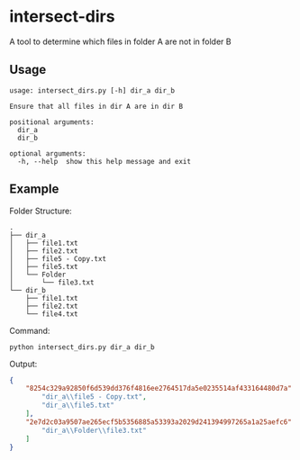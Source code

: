 # intersect-dirs
A tool to determine which files in folder A are not in folder B

## Usage
```
usage: intersect_dirs.py [-h] dir_a dir_b

Ensure that all files in dir A are in dir B

positional arguments:
  dir_a
  dir_b

optional arguments:
  -h, --help  show this help message and exit
```

## Example
Folder Structure:
```
.
├── dir_a
│   ├── file1.txt
│   ├── file2.txt
│   ├── file5 - Copy.txt
│   ├── file5.txt
│   └── Folder
│       └── file3.txt
└── dir_b
    ├── file1.txt
    ├── file2.txt
    └── file4.txt
```

Command:
```
python intersect_dirs.py dir_a dir_b
```

Output:
```json
{
    "8254c329a92850f6d539dd376f4816ee2764517da5e0235514af433164480d7a": [
        "dir_a\\file5 - Copy.txt",
        "dir_a\\file5.txt"
    ],
    "2e7d2c03a9507ae265ecf5b5356885a53393a2029d241394997265a1a25aefc6": [
        "dir_a\\Folder\\file3.txt"
    ]
}
```
